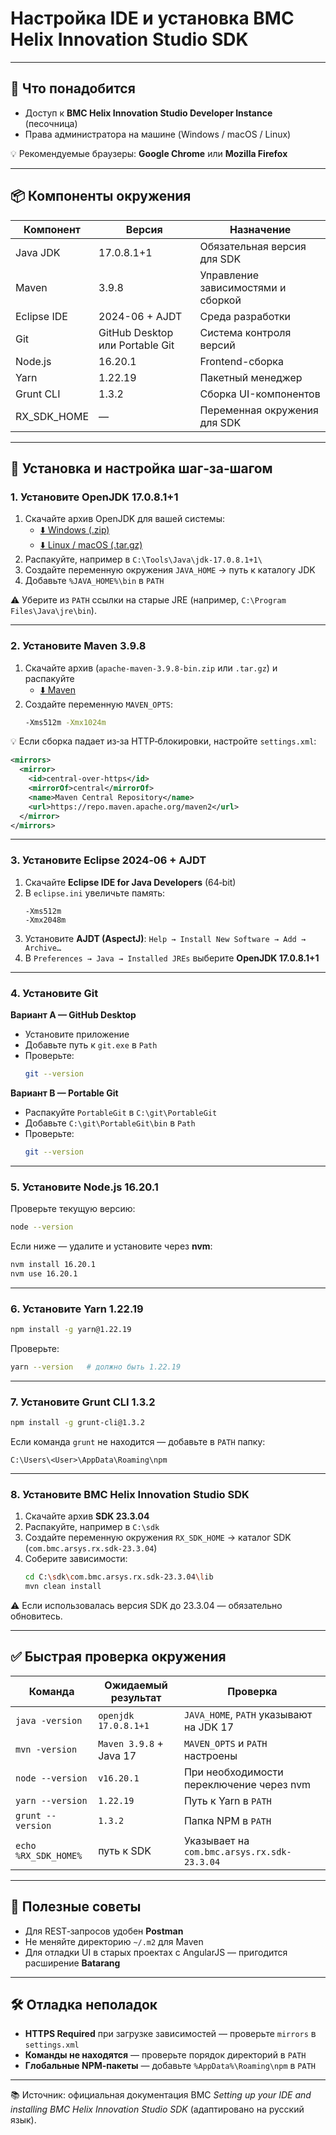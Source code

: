 # Настройка IDE и установка BMC Helix Innovation Studio SDK
---

## 🔧 Что понадобится

- Доступ к **BMC Helix Innovation Studio Developer Instance** (песочница)
- Права администратора на машине (Windows / macOS / Linux)

💡 Рекомендуемые браузеры: **Google Chrome** или **Mozilla Firefox**

---

## 📦 Компоненты окружения

| Компонент | Версия | Назначение |
|-----------|---------|------------|
| Java JDK  | 17.0.8.1+1 | Обязательная версия для SDK |
| Maven     | 3.9.8 | Управление зависимостями и сборкой |
| Eclipse IDE | 2024-06 + AJDT | Среда разработки |
| Git       | GitHub Desktop или Portable Git | Система контроля версий |
| Node.js   | 16.20.1 | Frontend-сборка |
| Yarn      | 1.22.19 | Пакетный менеджер |
| Grunt CLI | 1.3.2 | Сборка UI-компонентов |
| RX_SDK_HOME | — | Переменная окружения для SDK |

---

## 🚀 Установка и настройка шаг‑за‑шагом

### 1. Установите OpenJDK 17.0.8.1+1

1. Скачайте архив OpenJDK для вашей системы:
   - [⬇️ Windows (.zip)](https://github.com/adoptium/temurin17-binaries/releases/download/jdk-17.0.8.1%2B1/OpenJDK17U-jdk_x64_windows_hotspot_17.0.8.1_1.zip)
   - [⬇️ Linux / macOS (.tar.gz)](https://github.com/adoptium/temurin17-binaries/releases/download/jdk-17.0.8.1%2B1/OpenJDK17U-jdk_x64_mac_hotspot_17.0.8.1_1.tar.gz)
2. Распакуйте, например в `C:\Tools\Java\jdk-17.0.8.1+1\`
3. Создайте переменную окружения `JAVA_HOME` → путь к каталогу JDK
4. Добавьте `%JAVA_HOME%\bin` в `PATH`

⚠️ Уберите из `PATH` ссылки на старые JRE (например, `C:\Program Files\Java\jre\bin`).

---

### 2. Установите Maven 3.9.8

1. Скачайте архив (`apache-maven-3.9.8-bin.zip` или `.tar.gz`) и распакуйте
   - [⬇️ Maven](https://archive.apache.org/dist/maven/maven-3/3.9.8/binaries/)
2. Создайте переменную `MAVEN_OPTS`:
   ```bash
   -Xms512m -Xmx1024m
   ```

💡 Если сборка падает из‑за HTTP‑блокировки, настройте `settings.xml`:
```xml
<mirrors>
  <mirror>
    <id>central-over-https</id>
    <mirrorOf>central</mirrorOf>
    <name>Maven Central Repository</name>
    <url>https://repo.maven.apache.org/maven2</url>
  </mirror>
</mirrors>
```

---

### 3. Установите Eclipse 2024‑06 + AJDT

1. Скачайте **Eclipse IDE for Java Developers** (64‑bit)
2. В `eclipse.ini` увеличьте память:
   ```
   -Xms512m
   -Xmx2048m
   ```
3. Установите **AJDT (AspectJ)**: `Help → Install New Software → Add → Archive…`
4. В `Preferences → Java → Installed JREs` выберите **OpenJDK 17.0.8.1+1**

---

### 4. Установите Git

**Вариант A — GitHub Desktop**
- Установите приложение
- Добавьте путь к `git.exe` в `Path`
- Проверьте:
  ```bash
  git --version
  ```

**Вариант B — Portable Git**
- Распакуйте `PortableGit` в `C:\git\PortableGit`
- Добавьте `C:\git\PortableGit\bin` в `Path`
- Проверьте:
  ```bash
  git --version
  ```

---

### 5. Установите Node.js 16.20.1

Проверьте текущую версию:
```bash
node --version
```

Если ниже — удалите и установите через **nvm**:
```bash
nvm install 16.20.1
nvm use 16.20.1
```

---

### 6. Установите Yarn 1.22.19

```bash
npm install -g yarn@1.22.19
```

Проверьте:
```bash
yarn --version   # должно быть 1.22.19
```

---

### 7. Установите Grunt CLI 1.3.2

```bash
npm install -g grunt-cli@1.3.2
```

Если команда `grunt` не находится — добавьте в `PATH` папку:
```
C:\Users\<User>\AppData\Roaming\npm
```

---

### 8. Установите BMC Helix Innovation Studio SDK

1. Скачайте архив **SDK 23.3.04**
2. Распакуйте, например в `C:\sdk`
3. Создайте переменную окружения `RX_SDK_HOME` → каталог SDK (`com.bmc.arsys.rx.sdk-23.3.04`)
4. Соберите зависимости:
   ```bash
   cd C:\sdk\com.bmc.arsys.rx.sdk-23.3.04\lib
   mvn clean install
   ```

⚠️ Если использовалась версия SDK до 23.3.04 — обязательно обновитесь.

---

## ✅ Быстрая проверка окружения

| Команда | Ожидаемый результат | Проверка |
|---------|----------------------|----------|
| `java -version` | `openjdk 17.0.8.1+1` | `JAVA_HOME`, `PATH` указывают на JDK 17 |
| `mvn -version`  | `Maven 3.9.8` + Java 17 | `MAVEN_OPTS` и `PATH` настроены |
| `node --version` | `v16.20.1` | При необходимости переключение через nvm |
| `yarn --version` | `1.22.19` | Путь к Yarn в `PATH` |
| `grunt --version` | `1.3.2` | Папка NPM в `PATH` |
| `echo %RX_SDK_HOME%` | путь к SDK | Указывает на `com.bmc.arsys.rx.sdk-23.3.04` |

---

## 📘 Полезные советы

- Для REST‑запросов удобен **Postman**
- Не меняйте директорию `~/.m2` для Maven
- Для отладки UI в старых проектах с AngularJS — пригодится расширение **Batarang**

---

## 🛠️ Отладка неполадок

- **HTTPS Required** при загрузке зависимостей — проверьте `mirrors` в `settings.xml`
- **Команды не находятся** — проверьте порядок директорий в `PATH`
- **Глобальные NPM‑пакеты** — добавьте `%AppData%\Roaming\npm` в `PATH`

---

📚 Источник: официальная документация BMC *Setting up your IDE and installing BMC Helix Innovation Studio SDK* (адаптировано на русский язык).
